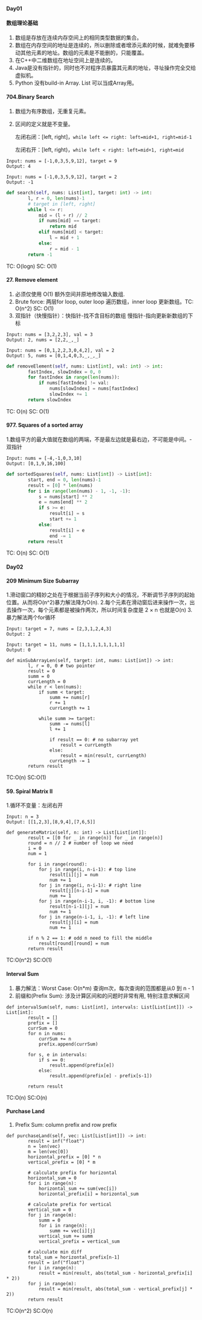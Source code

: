 #### Day01
#### 数组理论基础
1. 数组是存放在连续内存空间上的相同类型数据的集合。
2. 数组在内存空间的地址是连续的，所以删除或者增添元素的时候，就难免要移动其他元素的地址。数组的元素是不能删的，只能覆盖。
3. 在C++中二维数组在地址空间上是连续的。
4. Java是没有指针的，同时也不对程序员暴露其元素的地址，寻址操作完全交给虚拟机。
5. Python 没有build-in Array. List 可以当成Array用。

#### 704.Binary Search
1. 数组为有序数组，无重复元素。
2. 区间的定义就是不变量。

    左闭右闭：[left, right]，`while left <= right: left=mid+1, right=mid-1`
	
    左闭右开：[left, right)，`while left < right: left=mid+1, right=mid`
	
```
Input: nums = [-1,0,3,5,9,12], target = 9
Output: 4
```
```
Input: nums = [-1,0,3,5,9,12], target = 2
Output: -1
```
```python
def search(self, nums: List[int], target: int) -> int:
        l, r = 0, len(nums)-1
        # target in [left, right]
        while l <= r:
            mid = (l + r) // 2
            if nums[mid] == target:
                return mid
            elif nums[mid] < target:
                l = mid + 1
            else:
                r = mid - 1
        return -1
```
TC: O(logn)  SC: O(1)

#### 27. Remove element
1. 必须仅使用 O(1) 额外空间并原地修改输入数组.
2. Brute force: 两层for loop, outer loop 遍历数组，inner loop 更新数组。TC: O(n^2)  SC: O(1)
3. 双指针（快慢指针）：快指针-找不含目标的数组 慢指针-指向更新新数组的下标
```
Input: nums = [3,2,2,3], val = 3
Output: 2, nums = [2,2,_,_]
```
```
Input: nums = [0,1,2,2,3,0,4,2], val = 2
Output: 5, nums = [0,1,4,0,3,_,_,_]
```
```python
def removeElement(self, nums: List[int], val: int) -> int:
        fastIndex, slowIndex = 0, 0
        for fastIndex in range(len(nums)):
            if nums[fastIndex] != val:
                nums[slowIndex] = nums[fastIndex]
                slowIndex += 1
        return slowIndex
```
TC: O(n)  SC: O(1)

#### 977. Squares of a sorted array
1.数组平方的最大值就在数组的两端，不是最左边就是最右边，不可能是中间。- 双指针
```
Input: nums = [-4,-1,0,3,10]
Output: [0,1,9,16,100]
```
```python
def sortedSquares(self, nums: List[int]) -> List[int]:
        start, end = 0, len(nums)-1
        result = [0] * len(nums)
        for i in range(len(nums) - 1, -1, -1):
            s = nums[start] ** 2
            e = nums[end] ** 2
            if s >= e:
                result[i] = s
                start += 1
            else:
                result[i] = e
                end -= 1
        return result
```
TC: O(n)  SC: O(1)

#### Day02

#### 209 Minimum Size Subarray
1.滑动窗口的精妙之处在于根据当前子序列和大小的情况，不断调节子序列的起始位置。从而将O(n^2)暴力解法降为O(n).
2.每个元素在滑动窗后进来操作一次，出去操作一次，每个元素都是被操作两次，所以时间复杂度是 2 × n 也就是O(n)
3.暴力解法两个for循环
```
Input: target = 7, nums = [2,3,1,2,4,3]
Output: 2
```
```
Input: target = 11, nums = [1,1,1,1,1,1,1,1]
Output: 0
```
```
def minSubArrayLen(self, target: int, nums: List[int]) -> int:
        l, r = 0, 0 # two pointer
        result = 0
        summ = 0
        currLength = 0
        while r < len(nums):
            if summ < target:
                summ += nums[r]
                r += 1
                currLength += 1
            
            while summ >= target:
                summ -= nums[l]
                l += 1
                
                if result == 0: # no subarray yet
                    result = currLength
                else:
                    result = min(result, currLength)
                currLength -= 1
        return result
```
TC:O(n)  SC:O(1)

#### 59. Spiral Matrix II
1.循环不变量：左闭右开
```
Input: n = 3
Output: [[1,2,3],[8,9,4],[7,6,5]]
```
```
def generateMatrix(self, n: int) -> List[List[int]]:
        result = [[0 for _ in range(n)] for _ in range(n)]
        round = n // 2 # number of loop we need
        i = 0
        num = 1

        for i in range(round):
            for j in range(i, n-i-1): # top line
                result[i][j] = num
                num += 1
            for j in range(i, n-i-1): # right line
                result[j][n-i-1] = num
                num += 1
            for j in range(n-i-1, i, -1): # bottom line
                result[n-i-1][j] = num
                num += 1
            for j in range(n-i-1, i, -1): # left line
                result[j][i] = num
                num += 1
        
        if n % 2 == 1: # odd n need to fill the middle
            result[round][round] = num
        return result
```
TC:O(n^2)  SC:O(1)

#### Interval Sum
1. 暴力解法：Worst Case: O(n*m) 查询m次，每次查询的范围都是从0 到 n - 1
2. 前缀和(Prefix Sum): 涉及计算区间和的问题时非常有用, 特别注意求解区间
```
def intervalSum(self, nums: List[int], intervals: List[List[int]]) -> List[int]:
        result = []
        prefix = []
        currSum = 0
        for n in nums:
            currSum += n
            prefix.append(currSum)
        
        for s, e in intervals:
            if s == 0:
                result.append(prefix[e])
            else:
                result.append(prefix[e] - prefix[s-1])

        return result
```
TC:O(n)  SC:O(n)

#### Purchase Land
1. Prefix Sum: column prefix and row prefix
```
def purchaseLand(self, vec: List[List[int]]) -> int:
        result = inf("float")
        n = len(vec)
        m = len(vec[0])
        horizontal_prefix = [0] * n
        vertical_prefix = [0] * m

        # calculate prefix for horizontal
        horizontal_sum = 0
        for i in range(n):
            horizontal_sum += sum(vec[i])
            horizontal_prefix[i] = horizontal_sum

        # calculate prefix for vertical
        vertical_sum = 0
        for j in range(m):
            summ = 0
            for i in range(n):
                summ += vec[i][j]
            vertical_sum += summ
            vertical_prefix = vertical_sum
        
        # calculate min diff
        total_sum = horizontal_prefix[n-1]
        result = inf("float")
        for i in range(n):
            result = min(result, abs(total_sum - horizontal_prefix[i] * 2))
        for j in range(m):
            result = min(result, abs(total_sum - vertical_prefix[j] * 2))
        return result
```
TC:O(n^2)  SC:O(n)
